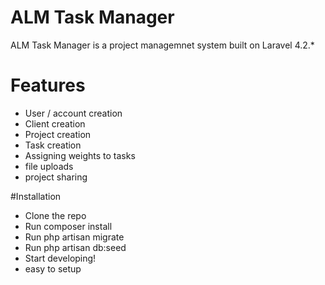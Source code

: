 # ALM Task Manager

ALM Task Manager is a project managemnet system built on Laravel 4.2.*

# Features
  - User / account creation
  - Client creation
  - Project creation
  - Task creation 
  - Assigning weights to tasks
  - file uploads
  - project sharing




#Installation
-   Clone the repo
-   Run composer install
-   Run php artisan migrate
-   Run php artisan db:seed
-   Start developing!
-   easy to setup 
